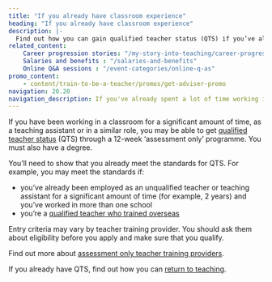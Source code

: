 ```yaml
---
title: "If you already have classroom experience"
heading: "If you already have classroom experience"
description: |-
  Find out how you can gain qualified teacher status (QTS) if you’ve already spent a lot of time in the classroom as a teaching assistant or in a similar role.
related_content:
    Career progression stories: "/my-story-into-teaching/career-progression"
    Salaries and benefits : "/salaries-and-benefits"
    Online Q&A sessions : "/event-categories/online-q-as"
promo_content:
    - content/train-to-be-a-teacher/promos/get-adviser-promo
navigation: 20.20
navigation_description: If you've already spent a lot of time working in the classroom, you may be able to show you meet the standards for QTS through an assessment.
---
```


If you have been working in a classroom for a significant amount of time, as a teaching assistant or in a similar role, you may be able to get [qualified teacher status](/what-is-qts) (QTS) through a 12-week ‘assessment only’ programme. You  must also have a degree.

You’ll need to show that you already meet the standards for QTS. For example, you may meet the standards if:

- you’ve already been employed as an unqualified teacher or teaching assistant for a significant amount of time (for example, 2 years) and you’ve worked in more than one school
- you’re a [qualified teacher who trained overseas](https://www.gov.uk/government/publications/apply-for-qualified-teacher-status-qts-if-you-teach-outside-the-uk)

Entry criteria may vary by teacher training provider. You should ask them about eligibility before you apply and make sure that you qualify.

Find out more about [assessment only teacher training providers](/assessment-only-providers).

If you already have QTS, find out how you can [return to teaching](/returning-to-teaching).
